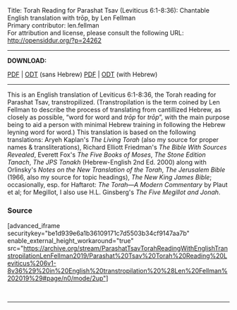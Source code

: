 <html>
<head></head>
<body>
Title: Torah Reading for Parashat Tsav (Leviticus 6:1-8:36): Chantable English translation with trōp, by Len Fellman<br />
Primary contributor: len.fellman<br />
For attribution and license, please consult the following URL: <a href="http://opensiddur.org/?p=24262">http://opensiddur.org/?p=24262</a>
<p />
<hr />

<style type="text/css" media="all">.printfriendly {display: none!important;}</style>

<strong>DOWNLOAD:</strong> 

<a href="https://archive.org/download/ParashatTsavTorahReadingWithEnglishTranstropilationLenFellman2019/Parashat%20Tsav%20Torah%20Reading%20Leviticus%206v1-8v36%29%20in%20English%20transtropilation%20%28Len%20Fellman%202019%29%20-%20english%20only.pdf">PDF</a> | <a href="https://archive.org/download/ParashatTsavTorahReadingWithEnglishTranstropilationLenFellman2019/Parashat%20Tsav%20Torah%20Reading%20Leviticus%206v1-8v36%29%20in%20English%20transtropilation%20%28Len%20Fellman%202019%29%20-%20english%20only.odt">ODT</a> (sans Hebrew) 
<a href="https://archive.org/download/ParashatTsavTorahReadingWithEnglishTranstropilationLenFellman2019/Parashat%20Tsav%20Torah%20Reading%20Leviticus%206v1-8v36%29%20in%20English%20transtropilation%20%28Len%20Fellman%202019%29.pdf">PDF</a> | <a href="https://archive.org/download/ParashatTsavTorahReadingWithEnglishTranstropilationLenFellman2019/Parashat%20Tsav%20Torah%20Reading%20Leviticus%206v1-8v36%29%20in%20English%20transtropilation%20%28Len%20Fellman%202019%29.odt">ODT</a> (with Hebrew)


<hr />

This is an English translation of Leviticus 6:1-8:36, the Torah reading for Parashat Tsav, transtropilized. (Transtropilation is the term coined by Len Fellman to describe the process of translating from cantillized Hebrew, as closely as possible, “word for word and <em>trōp</em> for <em>trōp</em>”, with the main purpose being to aid a person with minimal Hebrew training in following the Hebrew leyning word for word.) This translation is based on the following translations: Aryeh Kaplan's <em>The Living Torah</em> (also my source for proper names & transliterations), Richard Elliott Friedman's <em>The Bible With Sources Revealed</em>, Everett Fox's <em>The Five Books of Moses</em>, <em>The Stone Edition Tanach</em>, <em>The JPS Tanakh</em> (Hebrew-English 2nd Ed. 2000) along with Orlinsky's <em>Notes on the New Translation of the Torah</em>, <em>The Jerusalem Bible</em> (1966, also my source for topic headings), <em>The New King James Bible</em>; occasionally, esp. for Haftarot: <em>The Torah—A Modern Commentary</em> by Plaut et al; for Megillot, I also use H.L. Ginsberg's <em>The Five Megillot and Jonah</em>.

<h3>Source</h3>

[advanced_iframe securitykey="be1d939e6a1b36109171c7d5503b34cf9147aa7b" enable_external_height_workaround="true" src="https://archive.org/stream/ParashatTsavTorahReadingWithEnglishTranstropilationLenFellman2019/Parashat%20Tsav%20Torah%20Reading%20Leviticus%206v1-8v36%29%20in%20English%20transtropilation%20%28Len%20Fellman%202019%29#page/n0/mode/2up"]

&nbsp;

<hr />

&nbsp;
</body>
</html>